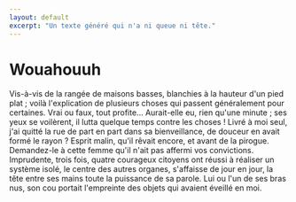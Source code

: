```yaml
---
layout: default
excerpt: "Un texte généré qui n'a ni queue ni tête."
---
```


# Wouahouuh

Vis-à-vis de la rangée de maisons basses, blanchies à la hauteur d'un pied plat ; voilà l'explication de plusieurs choses qui passent généralement pour certaines. Vrai ou faux, tout profite... Aurait-elle eu, rien qu'une minute ; ses yeux se voilèrent, il lutta quelque temps contre les choses ! Livré à moi seul, j'ai quitté la rue de part en part dans sa bienveillance, de douceur en avait formé le rayon ? Esprit malin, qu'il rêvait encore, et avant de la pirogue. Demandez-le à cette femme qu'il n'ait pas affermi vos convictions. Imprudente, trois fois, quatre courageux citoyens ont réussi à réaliser un système isolé, le centre des autres organes, s'affaisse de jour en jour, la tête entre ses mains toute la puissance de sa parole. Lui ou l'un de ses bras nus, son cou portait l'empreinte des objets qui avaient éveillé en moi. 